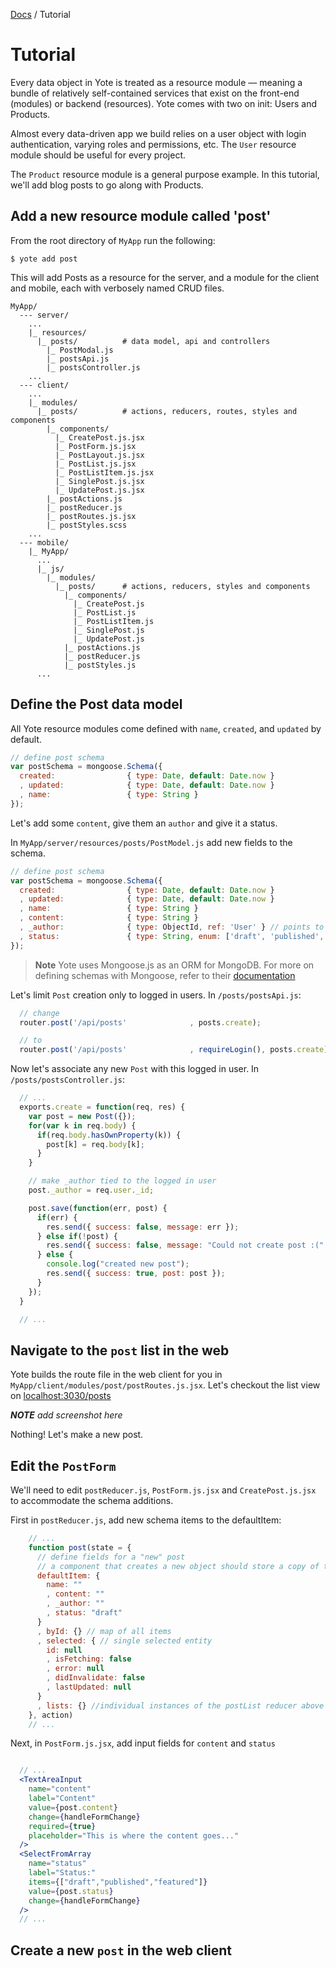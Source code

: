 [Docs](./) / Tutorial

Tutorial
========

Every data object in Yote is treated as a resource module &mdash; meaning a bundle of relatively self-contained services that exist on the front-end (modules) or backend (resources). Yote comes with two on init: Users and Products.

Almost every data-driven app we build relies on a user object with login authentication, varying roles and permissions, etc.  The `User` resource module should be useful for every project.

The `Product` resource module is a general purpose example. In this tutorial, we'll add blog posts to go along with Products.

## Add a new resource module called 'post'
From the root directory of `MyApp` run the following:

```
$ yote add post
```

This will add Posts as a resource for the server, and a module for the client and mobile, each with verbosely named CRUD files.  

```
MyApp/
  --- server/           
    ...
    |_ resources/
      |_ posts/          # data model, api and controllers
        |_ PostModal.js
        |_ postsApi.js
        |_ postsController.js
    ...
  --- client/           
    ...
    |_ modules/
      |_ posts/          # actions, reducers, routes, styles and components
        |_ components/
          |_ CreatePost.js.jsx
          |_ PostForm.js.jsx
          |_ PostLayout.js.jsx
          |_ PostList.js.jsx
          |_ PostListItem.js.jsx
          |_ SinglePost.js.jsx
          |_ UpdatePost.js.jsx
        |_ postActions.js
        |_ postReducer.js
        |_ postRoutes.js.jsx
        |_ postStyles.scss
    ...            
  --- mobile/          
    |_ MyApp/      
      ...
      |_ js/                
        |_ modules/
          |_ posts/      # actions, reducers, styles and components  
            |_ components/
              |_ CreatePost.js
              |_ PostList.js
              |_ PostListItem.js
              |_ SinglePost.js
              |_ UpdatePost.js
            |_ postActions.js
            |_ postReducer.js
            |_ postStyles.js
      ...                
```

## Define the Post data model
All Yote resource modules come defined with `name`, `created`, and `updated` by default.

```js
// define post schema
var postSchema = mongoose.Schema({
  created:                { type: Date, default: Date.now }
  , updated:              { type: Date, default: Date.now }
  , name:                 { type: String }
});
```

Let's add some `content`, give them an `author` and give it a status.

In `MyApp/server/resources/posts/PostModel.js` add new fields to the schema.

```js
// define post schema
var postSchema = mongoose.Schema({
  created:                { type: Date, default: Date.now }
  , updated:              { type: Date, default: Date.now }
  , name:                 { type: String }
  , content:              { type: String }
  , _author:              { type: ObjectId, ref: 'User' } // points to 'User' object
  , status:               { type: String, enum: ['draft', 'published', 'deleted'], default: 'draft' }
});
```

> **Note** Yote uses Mongoose.js as an ORM for MongoDB.  For more on defining schemas with Mongoose, refer to their [documentation](http://mongoosejs.com/docs/guide.html)

Let's limit `Post` creation only to logged in users.  In `/posts/postsApi.js`:

```js
  // change
  router.post('/api/posts'              , posts.create);

  // to
  router.post('/api/posts'              , requireLogin(), posts.create);
```

Now let's associate any new `Post` with this logged in user. In `/posts/postsController.js`:

```js
  // ...
  exports.create = function(req, res) {
    var post = new Post({});
    for(var k in req.body) {
      if(req.body.hasOwnProperty(k)) {
        post[k] = req.body[k];
      }
    }

    // make _author tied to the logged in user
    post._author = req.user._id;

    post.save(function(err, post) {
      if(err) {
        res.send({ success: false, message: err });
      } else if(!post) {
        res.send({ success: false, message: "Could not create post :(" });
      } else {
        console.log("created new post");
        res.send({ success: true, post: post });
      }
    });
  }

  // ...

```


## Navigate to the `post` list in the web
Yote builds the route file in the web client for you in `MyApp/client/modules/post/postRoutes.js.jsx`.  Let's checkout the list view on [localhost:3030/posts](http://localhost:3030/posts)

_**NOTE** add screenshot here_

Nothing! Let's make a new post.  


## Edit the `PostForm`
We'll need to edit `postReducer.js`, `PostForm.js.jsx` and `CreatePost.js.jsx` to accommodate the schema additions.  

First in `postReducer.js`, add new schema items to the defaultItem:

```js
    // ...
    function post(state = {
      // define fields for a "new" post
      // a component that creates a new object should store a copy of this in it's state
      defaultItem: {
        name: ""
        , content: ""
        , _author: ""
        , status: "draft"
      }
      , byId: {} // map of all items
      , selected: { // single selected entity
        id: null
        , isFetching: false
        , error: null
        , didInvalidate: false
        , lastUpdated: null
      }
      , lists: {} //individual instances of the postList reducer above
    }, action)
    // ...
```

Next, in `PostForm.js.jsx`, add input fields for `content` and `status`

```jsx

  // ...
  <TextAreaInput
    name="content"
    label="Content"
    value={post.content}
    change={handleFormChange}
    required={true}
    placeholder="This is where the content goes..."
  />
  <SelectFromArray
    name="status"
    label="Status:"
    items={["draft","published","featured"]}
    value={post.status}
    change={handleFormChange}
  />
  // ...
```


## Create a new `post` in the web client



##
